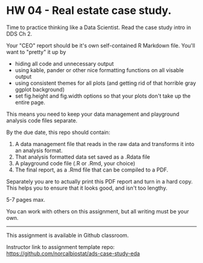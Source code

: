 
# HW 04 - Real estate case study. 

Time to practice thinking like a Data Scientist. 
Read the case study intro in DDS Ch 2. 

Your "CEO" report should be it's own self-contained R Markdown file. 
You'll want to "pretty" it up by 
- hiding all code and unnecessary output
- using kable, pander or other nice formatting functions on all visable output
- using consistent themes for all plots (and getting rid of that horrible gray ggplot background)
- set fig.height and fig.width options so that your plots don't take up the entire page. 

This means you need to keep your data management and playground analysis code files separate. 

By the due date, this repo should contain: 

1. A data management file that reads in the raw data and transforms it into an analysis format. 
2. That analysis formatted data set saved as a .Rdata file
3. A playground code file (.R or .Rmd, your choice)
4. The final report, as a .Rmd file that can be compiled to a PDF. 

Separately you are to actually print this PDF report and turn in a hard copy. 
This helps you to ensure that it looks good, and isn't too lengthy.

5-7 pages max. 

You can work with others on this assignment, but all writing must be your own. 

----

This assignment is available in Github classroom. 

Instructor link to assignment template repo: https://github.com/norcalbiostat/ads-case-study-eda

